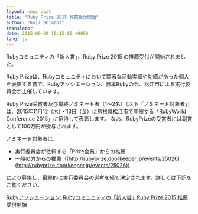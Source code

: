 ```yaml
---
layout: news_post
title: "Ruby Prize 2015 推薦受付開始"
author: "Koji Shimada"
translator:
date: 2015-06-30 19:15:00 +0000
lang: ja
---
```


Rubyコミュニティの「新人賞」、Ruby Prize 2015 の推薦受付が開始されました。

Ruby Prizeは、Rubyコミュニティにおいて顕著な活動実績や功績があった個人を表彰する賞で、Rubyアソシエーション、日本Rubyの会、松江市による実行委員会が主催しています。

Ruby Prize受賞者及び最終ノミネート者（1～2名）（以下「ノミネート対象者」）は、2015年11月12（木）・13日（金）に島根県松江市で開催する「RubyWorld Conference 2015」に招待して表彰します。
なお、RubyPrizeの受賞者には副賞として100万円が授与されます。

ノミネート対象者は、

* 実行委員会が依頼する「Prize会員」からの推薦
* 一般の方からの推薦（[http://rubyprize.doorkeeper.jp/events/25026](http://rubyprize.doorkeeper.jp/events/25026))

により募集し、最終的に実行委員会の選考を経て決定されます。詳しくは下記をご覧ください。

[Rubyアソシエーション: Rubyコミュニティの「新人賞」Ruby Prize 2015 推薦受付開始](http://www.ruby.or.jp/ja/news/20150630.html)
